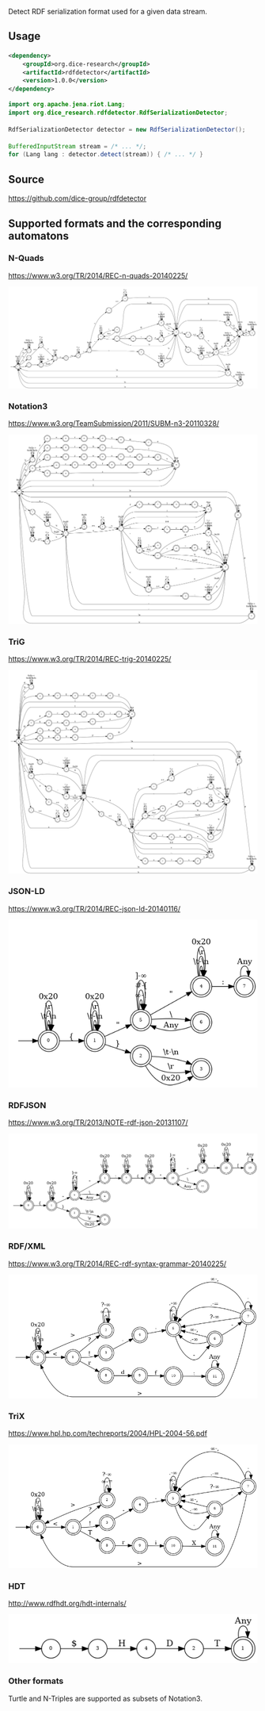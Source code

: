 Detect RDF serialization format used for a given data stream.

## Usage

```xml
<dependency>
    <groupId>org.dice-research</groupId>
    <artifactId>rdfdetector</artifactId>
    <version>1.0.0</version>
</dependency>
```

```java
import org.apache.jena.riot.Lang;
import org.dice_research.rdfdetector.RdfSerializationDetector;

RdfSerializationDetector detector = new RdfSerializationDetector();

BufferedInputStream stream = /* ... */;
for (Lang lang : detector.detect(stream)) { /* ... */ }
```

## Source

https://github.com/dice-group/rdfdetector

## Supported formats and the corresponding automatons

### N-Quads
https://www.w3.org/TR/2014/REC-n-quads-20140225/

![](figures/LangNQuads.dot.png)

### Notation3
https://www.w3.org/TeamSubmission/2011/SUBM-n3-20110328/

![](figures/LangN3.dot.png)

### TriG
https://www.w3.org/TR/2014/REC-trig-20140225/

![](figures/LangTriG.dot.png)

### JSON-LD
https://www.w3.org/TR/2014/REC-json-ld-20140116/

![](figures/LangJSONLD.dot.png)

### RDFJSON
https://www.w3.org/TR/2013/NOTE-rdf-json-20131107/

![](figures/LangRDFJSON.dot.png)

### RDF/XML
https://www.w3.org/TR/2014/REC-rdf-syntax-grammar-20140225/

![](figures/LangRDFXML.dot.png)

### TriX
https://www.hpl.hp.com/techreports/2004/HPL-2004-56.pdf

![](figures/LangTriX.dot.png)

### HDT
http://www.rdfhdt.org/hdt-internals/

![](figures/LangHDT.dot.png)

### Other formats
Turtle and N-Triples are supported as subsets of Notation3.
